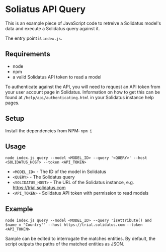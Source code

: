 # Soliatus API Query
This is an example piece of JavaScript code to retreive a Solidatus model's data and execute a Solidatus query against it.

The entry point is `index.js`.

## Requirements
* node
* npm
* a valid Solidatus API token to read a model

To authenticate against the API, you will need to request an API token from your user account page in Solidatus. Information on how to get this can be found at `/help/api/authenticating.html` in your Solidatus instance help pages.

## Setup

Install the dependencies from NPM:
`npm i`

## Usage

`node index.js query --model <MODEL_ID> --query '<QUERY>' --host <SOLIDATUS_HOST> --token <API_TOKEN>`

* `<MODEL_ID>` - The ID of the model in Solidatus
* `<QUERY>` - The Solidatus query
* `<SOLIDATUS_HOST>` - The URL of the Solidatus instance, e.g. https://trial.solidatus.com
* `<API_TOKEN>` - Solidatus API token with permission to read models

## Example

`node index.js query --model <MODEL_ID> --query 'isAttribute() and $name = "Country"' --host https://trial.solidatus.com --token <API_TOKEN>`

Sample can be edited to interrogate the matches entities. By default, the script outputs the paths of the matched entities as JSON.
